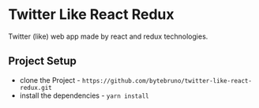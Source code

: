 # Twitter Like React Redux

Twitter (like) web app made by react and redux technologies. 

## Project Setup

* clone the Project - `https://github.com/bytebruno/twitter-like-react-redux.git`
* install the dependencies - `yarn install` 
